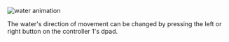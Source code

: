 ![water animation](https://raw.github.com/thentenaar/nes-demos/master/src/ff3-overworld-water/water_animation.gif)

The water's direction of movement can be changed by pressing the left
or right button on the controller 1's dpad.
